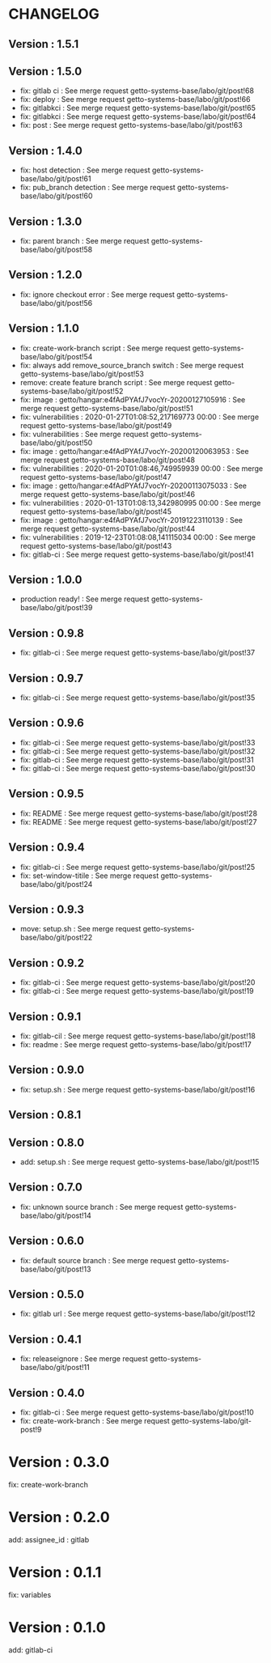 # CHANGELOG

## Version : 1.5.1



## Version : 1.5.0

- fix: gitlab ci : See merge request getto-systems-base/labo/git/post!68
- fix: deploy : See merge request getto-systems-base/labo/git/post!66
- fix: gitlabkci : See merge request getto-systems-base/labo/git/post!65
- fix: gitlabkci : See merge request getto-systems-base/labo/git/post!64
- fix: post : See merge request getto-systems-base/labo/git/post!63


## Version : 1.4.0

- fix: host detection : See merge request getto-systems-base/labo/git/post!61
- fix: pub_branch detection : See merge request getto-systems-base/labo/git/post!60


## Version : 1.3.0

- fix: parent branch : See merge request getto-systems-base/labo/git/post!58


## Version : 1.2.0

- fix: ignore checkout error : See merge request getto-systems-base/labo/git/post!56


## Version : 1.1.0

- fix: create-work-branch script : See merge request getto-systems-base/labo/git/post!54
- fix: always add remove_source_branch switch : See merge request getto-systems-base/labo/git/post!53
- remove: create feature branch script : See merge request getto-systems-base/labo/git/post!52
- fix: image : getto/hangar:e4fAdPYAfJ7vocYr-20200127105916 : See merge request getto-systems-base/labo/git/post!51
- fix: vulnerabilities : 2020-01-27T01:08:52,217169773 00:00 : See merge request getto-systems-base/labo/git/post!49
- fix: vulnerabilities : See merge request getto-systems-base/labo/git/post!50
- fix: image : getto/hangar:e4fAdPYAfJ7vocYr-20200120063953 : See merge request getto-systems-base/labo/git/post!48
- fix: vulnerabilities : 2020-01-20T01:08:46,749959939 00:00 : See merge request getto-systems-base/labo/git/post!47
- fix: image : getto/hangar:e4fAdPYAfJ7vocYr-20200113075033 : See merge request getto-systems-base/labo/git/post!46
- fix: vulnerabilities : 2020-01-13T01:08:13,342980995 00:00 : See merge request getto-systems-base/labo/git/post!45
- fix: image : getto/hangar:e4fAdPYAfJ7vocYr-20191223110139 : See merge request getto-systems-base/labo/git/post!44
- fix: vulnerabilities : 2019-12-23T01:08:08,141115034 00:00 : See merge request getto-systems-base/labo/git/post!43
- fix: gitlab-ci : See merge request getto-systems-base/labo/git/post!41


## Version : 1.0.0

- production ready! : See merge request getto-systems-base/labo/git/post!39


## Version : 0.9.8

- fix: gitlab-ci : See merge request getto-systems-base/labo/git/post!37


## Version : 0.9.7

- fix: gitlab-ci : See merge request getto-systems-base/labo/git/post!35


## Version : 0.9.6

- fix: gitlab-ci : See merge request getto-systems-base/labo/git/post!33
- fix: gitlab-ci : See merge request getto-systems-base/labo/git/post!32
- fix: gitlab-ci : See merge request getto-systems-base/labo/git/post!31
- fix: gitlab-ci : See merge request getto-systems-base/labo/git/post!30


## Version : 0.9.5

- fix: README : See merge request getto-systems-base/labo/git/post!28
- fix: README : See merge request getto-systems-base/labo/git/post!27


## Version : 0.9.4

- fix: gitlab-ci : See merge request getto-systems-base/labo/git/post!25
- fix: set-window-titile : See merge request getto-systems-base/labo/git/post!24


## Version : 0.9.3

- move: setup.sh : See merge request getto-systems-base/labo/git/post!22


## Version : 0.9.2

- fix: gitlab-ci : See merge request getto-systems-base/labo/git/post!20
- fix: gitlab-ci : See merge request getto-systems-base/labo/git/post!19


## Version : 0.9.1

- fix: gitlab-cil : See merge request getto-systems-base/labo/git/post!18
- fix: readme : See merge request getto-systems-base/labo/git/post!17


## Version : 0.9.0

- fix: setup.sh : See merge request getto-systems-base/labo/git/post!16


## Version : 0.8.1



## Version : 0.8.0

- add: setup.sh : See merge request getto-systems-base/labo/git/post!15


## Version : 0.7.0

- fix: unknown source branch : See merge request getto-systems-base/labo/git/post!14


## Version : 0.6.0

- fix: default source branch : See merge request getto-systems-base/labo/git/post!13


## Version : 0.5.0

- fix: gitlab url : See merge request getto-systems-base/labo/git/post!12


## Version : 0.4.1

- fix: releaseignore : See merge request getto-systems-base/labo/git/post!11


## Version : 0.4.0

- fix: gitlab-ci : See merge request getto-systems-base/labo/git/post!10
- fix: create-work-branch : See merge request getto-systems-labo/git-post!9

# Version : 0.3.0

fix: create-work-branch

# Version : 0.2.0

add: assignee_id : gitlab

# Version : 0.1.1

fix: variables

# Version : 0.1.0

add: gitlab-ci

